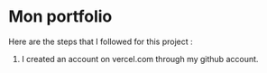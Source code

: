 # Mon portfolio

Here are the steps that I followed for this project :

1. I created an account on vercel.com through my github account.